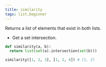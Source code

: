 ```yaml
---
title: similarity
tags: list,beginner
---
```


Returns a list of elements that exist in both lists.

- Get a set intersection.

```py
def similarity(a, b):
  return list(set(a).intersection(set(b)))
```

```py
similarity([1, 2, 3], [1, 2, 4]) # [1, 2]
```
